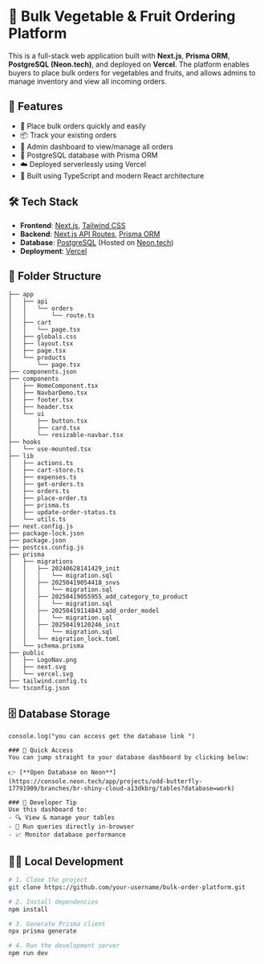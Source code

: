 # 🥦 Bulk Vegetable & Fruit Ordering Platform

This is a full-stack web application built with **Next.js**, **Prisma ORM**, **PostgreSQL (Neon.tech)**, and deployed on **Vercel**. The platform enables buyers to place bulk orders for vegetables and fruits, and allows admins to manage inventory and view all incoming orders.

## 🚀 Features

- 🛒 Place bulk orders quickly and easily
- 📦 Track your existing orders
- 🔐 Admin dashboard to view/manage all orders
- 💾 PostgreSQL database with Prisma ORM
- ☁️ Deployed serverlessly using Vercel
- 🎯 Built using TypeScript and modern React architecture

## 🛠 Tech Stack

- **Frontend**: [Next.js](https://nextjs.org/), [Tailwind CSS](https://tailwindcss.com/)
- **Backend**: [Next.js API Routes](https://nextjs.org/docs/api-routes/introduction), [Prisma ORM](https://www.prisma.io/)
- **Database**: [PostgreSQL](https://www.postgresql.org/) (Hosted on [Neon.tech](https://neon.tech/))
- **Deployment**: [Vercel](https://vercel.com/)

## 📁 Folder Structure
```
├── app
│   ├── api
│   │   └── orders
│   │       └── route.ts
│   ├── cart
│   │   └── page.tsx
│   ├── globals.css
│   ├── layout.tsx
│   ├── page.tsx
│   └── products
│       └── page.tsx
├── components.json
├── components
│   ├── HomeComponent.tsx
│   ├── NavbarDemo.tsx
│   ├── footer.tsx
│   ├── header.tsx
│   └── ui
│       ├── button.tsx
│       ├── card.tsx
│       └── resizable-navbar.tsx
├── hooks
│   └── use-mounted.tsx
├── lib
│   ├── actions.ts
│   ├── cart-store.ts
│   ├── expenses.ts
│   ├── get-orders.ts
│   ├── orders.ts
│   ├── place-order.ts
│   ├── prisma.ts
│   ├── update-order-status.ts
│   └── utils.ts
├── next.config.js
├── package-lock.json
├── package.json
├── postcss.config.js
├── prisma
│   ├── migrations
│   │   ├── 20240628141429_init
│   │   │   └── migration.sql
│   │   ├── 20250419054418_snvs
│   │   │   └── migration.sql
│   │   ├── 20250419055955_add_category_to_product
│   │   │   └── migration.sql
│   │   ├── 20250419114843_add_order_model
│   │   │   └── migration.sql
│   │   ├── 20250419120246_init
│   │   │   └── migration.sql
│   │   └── migration_lock.toml
│   └── schema.prisma
├── public
│   ├── LogoNav.png
│   ├── next.svg
│   └── vercel.svg
├── tailwind.config.ts
└── tsconfig.json
```




## 🗄️ Database Storage
 ```
console.log("you can access get the database link ")

### 🔗 Quick Access  
You can jump straight to your database dashboard by clicking below:

👉 [**Open Database on Neon**](https://console.neon.tech/app/projects/odd-butterfly-17791909/branches/br-shiny-cloud-a13dkbrg/tables?database=work)

### 🧠 Developer Tip  
Use this dashboard to:
- 🔍 View & manage your tables  
- 🧪 Run queries directly in-browser  
- 📈 Monitor database performance  
```


## 🧑‍💻 Local Development

```bash
# 1. Clone the project
git clone https://github.com/your-username/bulk-order-platform.git

# 2. Install dependencies
npm install

# 3. Generate Prisma client
npx prisma generate

# 4. Run the development server
npm run dev
